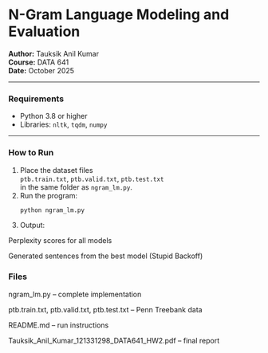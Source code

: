 # N-Gram Language Modeling and Evaluation

**Author:** Tauksik Anil Kumar  
**Course:** DATA 641  
**Date:** October 2025  

---

### Requirements
- Python 3.8 or higher  
- Libraries: `nltk`, `tqdm`, `numpy`

---

### How to Run
1. Place the dataset files  
   `ptb.train.txt`, `ptb.valid.txt`, `ptb.test.txt`  
   in the same folder as `ngram_lm.py`.  
2. Run the program:
   ```bash
   python ngram_lm.py

3. Output:

Perplexity scores for all models

Generated sentences from the best model (Stupid Backoff)

### Files

ngram_lm.py – complete implementation

ptb.train.txt, ptb.valid.txt, ptb.test.txt – Penn Treebank data

README.md – run instructions

Tauksik_Anil_Kumar_121331298_DATA641_HW2.pdf – final report